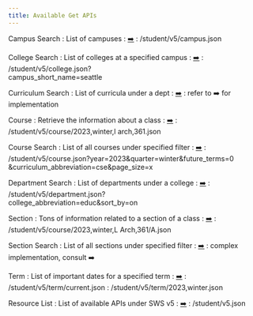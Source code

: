 ```yaml
---
title: Available Get APIs
---
```


Campus Search
: List of campuses
  : [➡️](https://wiki.cac.washington.edu/display/SWS/Campus+Search+Resource+V5)
: /student/v5/campus.json

College Search
: List of colleges at a specified campus
  : [➡️](https://wiki.cac.washington.edu/display/SWS/College+Search+Resource+V5)
: /student/v5/college.json?<br>campus_short_name=seattle

Curriculum Search
: List of curricula under a dept
  : [➡️](https://wiki.cac.washington.edu/display/SWS/Curriculum+Search+Resource+V5)
: refer to ➡️ for implementation

Course
: Retrieve the information about a class
  : [➡️](https://wiki.cac.washington.edu/display/SWS/Course+Resource+v5)
: /student/v5/course/2023,winter,l arch,361.json

Course Search
: List of all courses under specified filter
  : [➡️](https://wiki.cac.washington.edu/display/SWS/Course+Search+Resource+V5)
: /student/v5/course.json?year=2023&quarter=winter&future_terms=0<br>&curriculum_abbreviation=cse&page_size=x

Department Search
: List of departments under a college
  : [➡️](https://wiki.cac.washington.edu/display/SWS/Department+Search+Resource+V5)
: /student/v5/department.json?<br>college_abbreviation=educ&sort_by=on

Section
: Tons of information related to a section of a class
  : [➡️](https://wiki.cac.washington.edu/display/SWS/Section+Resource+V5)
: /student/v5/course/2023,winter,L Arch,361/A.json

Section Search
: List of all sections under specified filter
  : [➡️](https://wiki.cac.washington.edu/display/SWS/Section+Search+Resource+v5)
: complex implementation, consult ➡️

Term
: List of important dates for a specified term
  : [➡️](https://wiki.cac.washington.edu/display/SWS/Term+Resource+V5)
: /student/v5/term/current.json
: /student/v5/term/2023,winter.json

Resource List
: List of available APIs under SWS v5
  : [➡️](https://wiki.cac.washington.edu/display/SWS/Resource+List+V5)
: /student/v5.json

<!-- 
: [Java & Git](#)
  : [1.1](#)

Sep 29
: **Section**{: .label .label-purple }[Intro to Java](#)
  : [Solution](#)

Sep 30
: [Variables & Objects](#)
  : [1.2](#), [2.1](#)

Oct 1
: **Lab**{: .label .label-purple } [Intro to Java](#)

Oct 2
: [Tracing, IntLists, & Recursion](#)
  : [2.1](#)
: **HW 1 due**{: .label .label-red } -->
